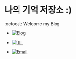 나의 기억 저장소 :)
=================
:octocat: Welcome my Blog


- [![Blog](https://img.shields.io/badge/Blog-gwonsungjun.github.io-blue.svg)](https://gwonsungjun.github.io/)   

- [![TIL](https://img.shields.io/badge/TIL-Github-brightgreen.svg)](https://github.com/gwonsungjun/TIL) 

- [![Email](https://img.shields.io/badge/Email-gwonsungjun-yellow.svg)](mailto:sungjunpizz@gmail.com)